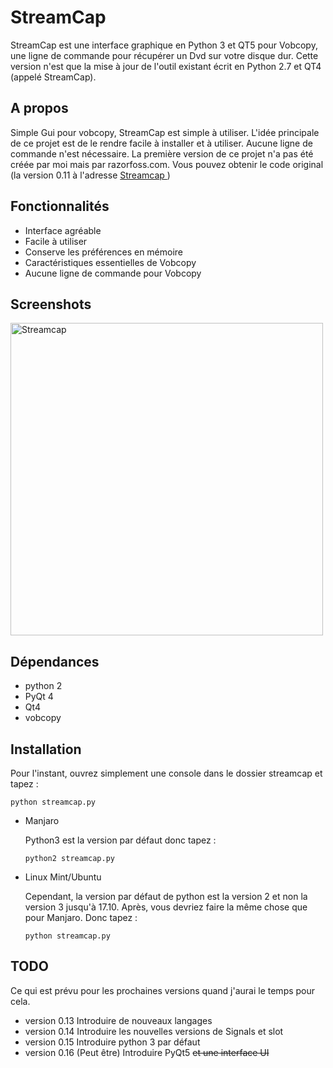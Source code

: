 # StreamCap

StreamCap est une interface graphique en Python 3 et QT5 pour Vobcopy, une ligne de commande pour récupérer un Dvd sur votre disque dur.
Cette version n'est que la mise à jour de l'outil existant écrit en Python 2.7 et QT4 (appelé StreamCap). 

A propos
-----

Simple Gui pour vobcopy, StreamCap est simple à utiliser. L'idée principale de ce projet est de le rendre facile à installer et à utiliser. Aucune ligne de commande n'est nécessaire.
La première version de ce projet n'a pas été créée par moi mais par razorfoss.com. Vous pouvez obtenir le code original (la version 0.11 à l'adresse <a href = http://sourceforge.net/projects/streamcap/> Streamcap </a>)

Fonctionnalités
--------

* Interface agréable
* Facile à utiliser
* Conserve les préférences en mémoire
* Caractéristiques essentielles de Vobcopy
* Aucune ligne de commande pour Vobcopy

Screenshots
-----------

<img src="streamcap/images/streamcap.png" alt="Streamcap" width="500">

Dépendances
------------

* python 2
* PyQt 4
* Qt4
* vobcopy

Installation
------------

Pour l'instant, ouvrez simplement une console dans le dossier streamcap et tapez :

```
python streamcap.py
```

* Manjaro

    Python3 est la version par défaut donc tapez :
    ```
    python2 streamcap.py
    ```

* Linux Mint/Ubuntu

    Cependant, la version par défaut de python est la version 2 et non la version 3 jusqu'à 17.10. Après, vous devriez faire la même chose que pour Manjaro. Donc tapez :

    ```
    python streamcap.py
    ```

TODO
----

Ce qui est prévu pour les prochaines versions quand j'aurai le temps pour cela.

* version 0.13 Introduire de nouveaux langages
* version 0.14 Introduire les nouvelles versions de Signals et slot
* version 0.15 Introduire python 3 par défaut
* version 0.16 (Peut être) Introduire PyQt5 ~~et une interface UI~~